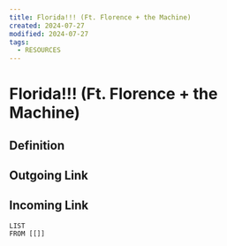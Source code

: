 ```yaml
---
title: Florida!!! (Ft. Florence + the Machine)
created: 2024-07-27
modified: 2024-07-27
tags:
  - RESOURCES
---
```

# Florida!!! (Ft. Florence + the Machine)
## Definition

## Outgoing Link

## Incoming Link
```dataview
LIST
FROM [[]]
```
